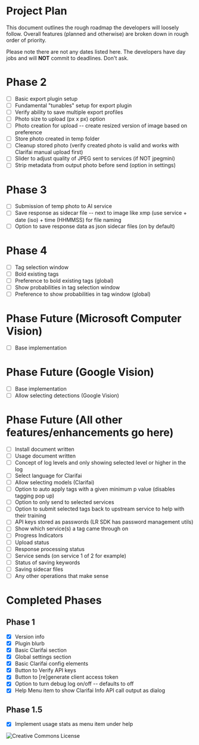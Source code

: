# Project Plan
This document outlines the rough roadmap the developers will loosely follow. Overall features (planned and otherwise) are broken down in rough order of priority.

Please note there are not any dates listed here. The developers have day jobs and will **NOT** commit to deadlines. Don't ask. 

# Phase 2
- [ ] Basic export plugin setup
- [ ] Fundamental "tunables" setup for export plugin
- [ ] Verify ability to save multiple export profiles
- [ ] Photo size to upload (px x px) option
- [ ] Photo creation for upload -- create resized version of image based on preference
- [ ] Store photo created in temp folder
- [ ] Cleanup stored photo (verify created photo is valid and works with Clarifai manual upload first)
- [ ] Slider to adjust quality of JPEG sent to services (if NOT jpegmini)
- [ ] Strip metadata from output photo before send (option in settings)

# Phase 3
- [ ] Submission of temp photo to AI service
- [ ] Save response as sidecar file -- next to image like xmp (use service + date (iso) + time (HHMMSS) for file naming
- [ ] Option to save response data as json sidecar files (on by default)

# Phase 4
- [ ] Tag selection window
- [ ] Bold existing tags
- [ ] Preference to bold existing tags (global)
- [ ] Show probabilities in tag selection window
- [ ] Preference to show probabilities in tag window (global)

# Phase Future (Microsoft Computer Vision)
- [ ] Base implementation

# Phase Future (Google Vision)
- [ ] Base implementation
- [ ] Allow selecting detections (Google Vision)

# Phase Future (All other features/enhancements go here)
- [ ] Install document written
- [ ] Usage document written
- [ ] Concept of log levels and only showing selected level or higher in the log
- [ ] Select language for Clarifai
- [ ] Allow selecting models (Clarifai)
- [ ] Option to auto apply tags with a given minimum p value (disables tagging pop up)
- [ ] Option to only send to selected services
- [ ] Option to submit selected tags back to upstream service to help with their training
- [ ] API keys stored as passwords (LR SDK has password management utils)
- [ ] Show which service(s) a tag came through on
- [ ] Progress Indicators
 - [ ] Upload status
 - [ ] Response processing status
 - [ ] Service sends (on service 1 of 2 for example)
 - [ ] Status of saving keywords
 - [ ] Saving sidecar files
 - [ ] Any other operations that make sense
 
 # Completed Phases
 
 ## Phase 1
- [X] Version info
- [X] Plugin blurb
- [X] Basic Clarifai section
- [X] Global settings section
- [X] Basic Clarifai config elements
- [X] Button to Verify API keys
- [X] Button to [re]generate client access token
- [X] Option to turn debug log on/off -- defaults to off
- [X] Help Menu item to show Clarifai Info API call output as dialog

## Phase 1.5
- [X] Implement usage stats as menu item under help
 
 
 ![Creative Commons License](https://i.creativecommons.org/l/by-nc-sa/4.0/88x31.png)
